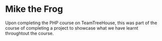 # Mike the Frog

Upon completing the PHP course on TeamTreeHouse, this was part of the course of completing a project to showcase what we have learnt throughtout the course.
